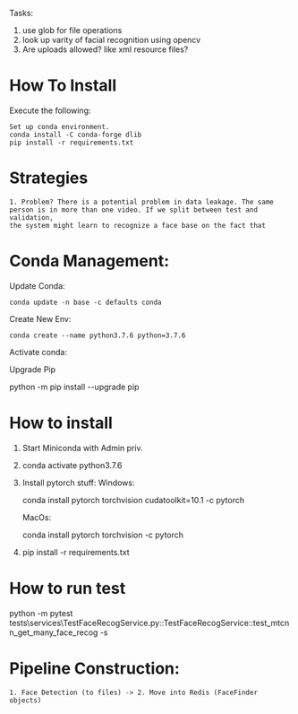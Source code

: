 Tasks:

1. use glob for file operations
2. look up varity of facial recognition using opencv
3. Are uploads allowed? like xml resource files?

# How To Install
Execute the following:
    
    Set up conda environment.
    conda install -C conda-forge dlib
    pip install -r requirements.txt
    
# Strategies

    1. Problem? There is a potential problem in data leakage. The same person is in more than one video. If we split between test and validation,
    the system might learn to recognize a face base on the fact that 

# Conda Management:

Update Conda:

    conda update -n base -c defaults conda
    
Create New Env:

    conda create --name python3.7.6 python=3.7.6
    
Activate conda:


Upgrade Pip

python -m pip install --upgrade pip
    
# How to install 

1. Start Miniconda with Admin priv.

2. conda activate python3.7.6

1. Install pytorch stuff:
    Windows:
    
    conda install pytorch torchvision cudatoolkit=10.1 -c pytorch
    
    MacOs:
    
    conda install pytorch torchvision -c pytorch

2. pip install -r requirements.txt


# How to run test

python -m pytest tests\services\TestFaceRecogService.py::TestFaceRecogService::test_mtcnn_get_many_face_recog -s


# Pipeline Construction:

    1. Face Detection (to files) -> 2. Move into Redis (FaceFinder objects)
    
    

